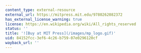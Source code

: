 ```yaml
---
content_type: external-resource
external_url: https://mitpress.mit.edu/9780262082372
has_external_license_warning: true
license: https://en.wikipedia.org/wiki/All_rights_reserved
status: ''
title: '![Buy at MIT Press](/images/mp_logo.gif)'
uid: 84152fcc-3ef6-4c26-b759-07e0296120cf
wayback_url: ''
---
```

